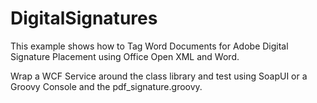 # DigitalSignatures
This example shows how to Tag Word Documents for Adobe Digital Signature Placement using Office Open XML and Word.

Wrap a WCF Service around the class library and test using SoapUI or a Groovy Console and the pdf_signature.groovy.



